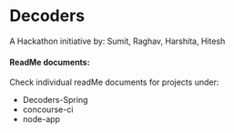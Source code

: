 # Decoders
A Hackathon initiative by: Sumit, Raghav, Harshita, Hitesh

#### ReadMe documents:
Check individual readMe documents for projects under:

 * Decoders-Spring
 * concourse-ci
 * node-app